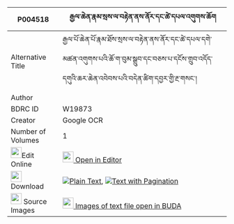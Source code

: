 |P004518|རྒྱལ་ཆེན་རྣམ་སྲས་ལ་བརྟེན་ནས་ནོར་དང་ཚེ་དཔལ་འགུགས་ཆོག 
| --- | --- 
|Alternative Title |རྒྱལ་པོ་ཆེན་པོ་རྣམ་ཐོས་སྲས་ལ་བརྟེན་ནས་ནོར་དང་ཚེ་དཔལ་དགེ་མཚན་འགུགས་པའི་ཆོ་ག་བུམ་སྒྲུབ་དང་བཅས་པ་དངོས་གྲུབ་འདོད་དགུའི་ཆར་ཆེན་འབེབས་པའི་བདེན་ཚིག་དབྱར་གྱི་རྔ་གསང་།
|Author | 
|BDRC ID | W19873
|Creator | Google OCR
|Number of Volumes| 1
|<img width="25" src="https://img.icons8.com/color/25/000000/edit-property.png">Edit Online| [<img width="25" src="https://avatars.githubusercontent.com/u/45091458?s=200&v=4"> Open in Editor](http://editor.openpecha.org/P004518)
|<img width="25" src="https://img.icons8.com/fluent/48/000000/download-2.png"/>  Download | [![](https://img.icons8.com/color/20/000000/txt.png)Plain Text](https://github.com/Openpecha/P004518/releases/download/v1/gyalchen_namse_la_ten_ne_nor_d_plain_P004518.zip), [![](https://img.icons8.com/color/20/000000/txt.png)Text with Pagination](https://github.com/Openpecha/P004518/releases/download/v1/gyalchen_namse_la_ten_ne_nor_d_pages_P004518.zip)
|<img width="25" src="https://img.icons8.com/plasticine/100/000000/pictures-folder.png"/>  Source Images | [<img width="25" src="https://library.bdrc.io/icons/BUDA-small.svg"> Images of text file open in BUDA](https://library.bdrc.io/show/bdr:W19873)